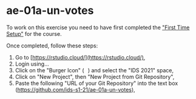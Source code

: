 # ae-01a-un-votes

To work on this exercise you need to have first completed the ["First Time Setup"](https://example.com) for the course.

Once completed, follow these steps:
1. Go to [https://rstudio.cloud/](https://rstudio.cloud/),
2. Login using...
3. Click on the "Burger Icon" (<img src="https://upload.wikimedia.org/wikipedia/commons/thumb/b/b2/Hamburger_icon.svg/1024px-Hamburger_icon.svg.png" width=10px/>) and select the "IDS 2021" space,
4. Click on "New Project", then "New Project from Git Repository",
5. Paste the following "URL of your Git Repository" into the text box (https://github.com/ids-s1-21/ae-01a-un-votes),
